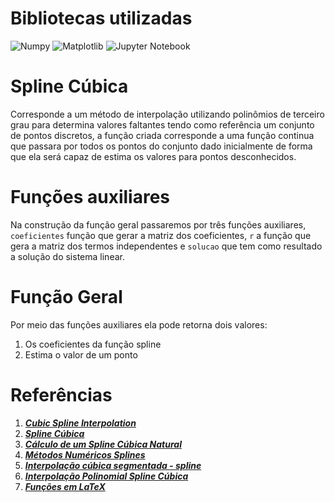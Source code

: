 # Bibliotecas utilizadas
![Numpy](https://img.shields.io/badge/Numpy-1.21.5-brightgreen)
![Matplotlib](https://img.shields.io/badge/Matplotlib-3.2.2-brightgreen)
![Jupyter Notebook](https://img.shields.io/badge/Jupyter-1.13.5-blue)

# Spline Cúbica
Corresponde a um método de interpolação utilizando polinômios de terceiro grau para determina valores faltantes tendo como referência um conjunto de pontos discretos, a função criada corresponde a uma função continua que passara por todos os pontos do conjunto dado inicialmente de forma que ela será capaz de estima os valores para pontos desconhecidos.

# Funções auxiliares
Na construção da função geral passaremos por três funções auxiliares, ```coeficientes``` função que gerar a matriz dos coeficientes, ```r``` a função que gera a matriz dos termos independentes e ```solucao``` que tem como resultado a solução do sistema linear.

# Função Geral
Por meio das funções auxiliares ela pode retorna dois valores:
1. Os coeficientes da função spline
2. Estima o valor de um ponto

# **Referências**

1. [***Cubic Spline Interpolation***](https://pythonnumericalmethods.berkeley.edu/notebooks/chapter17.03-Cubic-Spline-Interpolation.html)
2. [***Spline Cúbica***](https://estudar.com.vc/conceitos/interpolacao-polinomial/spline-cubica)
3. [***Cálculo de um Spline Cúbica Natural***](https://www.ime.unicamp.br/~valle/Teaching/MS211/Aula17complemento.pdf)
4. [***Métodos Numéricos Splines***](https://homepages.dcc.ufmg.br/~assuncao/an/splines.pdf)
5. [***Interpolação cúbica segmentada - spline***](https://www.ufrgs.br/reamat/CalculoNumerico/livro-py/i1-interpolacao_cubica_segmentada_-_spline.html)
6. [***Interpolação Polinomial Spline Cúbica***](https://www.ime.usp.br/mat/2458/textos/splines.pdf)
7. [***Funções em LaTeX***](https://app.mettzer.com/latex#fun%C3%A7%C3%B5es)
